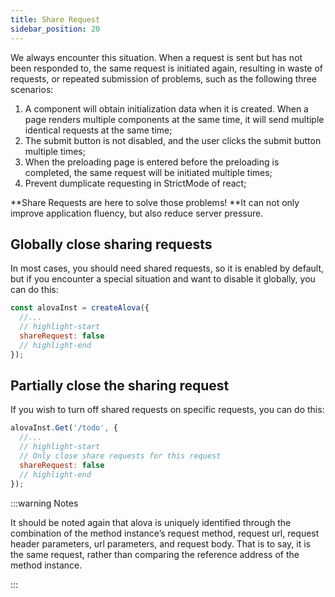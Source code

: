 ```yaml
---
title: Share Request
sidebar_position: 20
---
```


We always encounter this situation. When a request is sent but has not been responded to, the same request is initiated again, resulting in waste of requests, or repeated submission of problems, such as the following three scenarios:

1. A component will obtain initialization data when it is created. When a page renders multiple components at the same time, it will send multiple identical requests at the same time;
2. The submit button is not disabled, and the user clicks the submit button multiple times;
3. When the preloading page is entered before the preloading is completed, the same request will be initiated multiple times;
4. Prevent dumplicate requesting in StrictMode of react;

**Share Requests are here to solve those problems! **It can not only improve application fluency, but also reduce server pressure.

## Globally close sharing requests

In most cases, you should need shared requests, so it is enabled by default, but if you encounter a special situation and want to disable it globally, you can do this:

```javascript
const alovaInst = createAlova({
  //...
  // highlight-start
  shareRequest: false
  // highlight-end
});
```

## Partially close the sharing request

If you wish to turn off shared requests on specific requests, you can do this:

```javascript
alovaInst.Get('/todo', {
  //...
  // highlight-start
  // Only close share requests for this request
  shareRequest: false
  // highlight-end
});
```

:::warning Notes

It should be noted again that alova is uniquely identified through the combination of the method instance’s request method, request url, request header parameters, url parameters, and request body. That is to say, it is the same request, rather than comparing the reference address of the method instance.

:::
